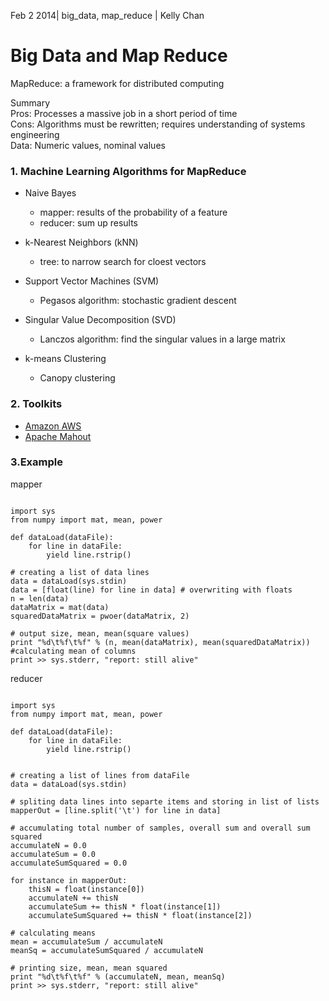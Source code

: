 Feb 2 2014| big_data, map_reduce | Kelly Chan
# Big Data and Map Reduce

MapReduce: a framework for distributed computing

Summary  
Pros: Processes a massive job in a short period of time  
Cons: Algorithms must be rewritten; requires understanding of systems engineering  
Data: Numeric values, nominal values  

### 1. Machine Learning Algorithms for MapReduce  
- Naive Bayes
  * mapper: results of the probability of a feature
  * reducer: sum up results
  
- k-Nearest Neighbors (kNN)
  * tree: to narrow search for cloest vectors
  
- Support Vector Machines (SVM)
  * Pegasos algorithm: stochastic gradient descent
  
- Singular Value Decomposition (SVD)
  * Lanczos algorithm: find the singular values in a large matrix
  
- k-means Clustering
  * Canopy clustering

### 2. Toolkits

- [Amazon AWS](http://aws.amazon.com/)
- [Apache Mahout](http://mahout.apache.org/)

### 3.Example

mapper
```

import sys
from numpy import mat, mean, power

def dataLoad(dataFile):
    for line in dataFile:
        yield line.rstrip()

# creating a list of data lines
data = dataLoad(sys.stdin)
data = [float(line) for line in data] # overwriting with floats
n = len(data)
dataMatrix = mat(data)
squaredDataMatrix = pwoer(dataMatrix, 2)
        
# output size, mean, mean(square values)
print "%d\t%f\t%f" % (n, mean(dataMatrix), mean(squaredDataMatrix)) #calculating mean of columns
print >> sys.stderr, "report: still alive" 

```

reducer
```

import sys
from numpy import mat, mean, power

def dataLoad(dataFile):
    for line in dataFile:
        yield line.rstrip()


# creating a list of lines from dataFile
data = dataLoad(sys.stdin)
       
# spliting data lines into separte items and storing in list of lists
mapperOut = [line.split('\t') for line in data]

# accumulating total number of samples, overall sum and overall sum squared
accumulateN = 0.0
accumulateSum = 0.0
accumulateSumSquared = 0.0

for instance in mapperOut:
    thisN = float(instance[0])
    accumulateN += thisN
    accumulateSum += thisN * float(instance[1])
    accumulateSumSquared += thisN * float(instance[2])

# calculating means
mean = accumulateSum / accumulateN
meanSq = accumulateSumSquared / accumulateN

# printing size, mean, mean squared
print "%d\t%f\t%f" % (accumulateN, mean, meanSq)
print >> sys.stderr, "report: still alive"

```
